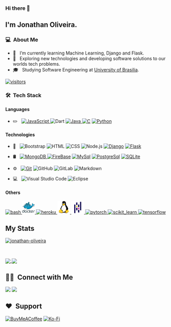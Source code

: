 ### Hi there 👋

<!--
**Jonathan-Oliveira/Jonathan-Oliveira** is a ✨ _special_ ✨ repository because its `README.md` (this file) appears on your GitHub profile.

Here are some ideas to get you started:

- 🔭 I’m currently working on ...
- 🌱 I’m currently learning ...
- 👯 I’m looking to collaborate on ...
- 🤔 I’m looking for help with ...
- 💬 Ask me about ...
- 📫 How to reach me: ...
- 😄 Pronouns: ...
- ⚡ Fun fact: ...
-->


## I'm Jonathan Oliveira.


### 💻 &nbsp;About Me 

- 🌱 &nbsp; I’m currently learning Machine Learning, Django and Flask.
- 🤔 &nbsp; Exploring new technologies and developing software solutions to our worlds tech problems.
- 🎓 &nbsp; Studying Software Engineering at  <a href="http://www.unb.br">University of Brasilia</a>.

[![visitors](https://visitor-badge.glitch.me/badge?page_id=Jonathan-Oliveira.visitor-badge)](https://github.com/Jonathan-Oliveira)

### 🛠 &nbsp;Tech Stack

#### Languages
- ✏️ &nbsp;
   <a href="https://developer.mozilla.org/en-US/docs/Web/JavaScript" target="_blank" rel="noreferrer"> ![JavaScript](https://img.shields.io/badge/-JavaScript-333333?style=flat&logo=javascript) </a>
  ![Dart](https://img.shields.io/badge/-Dart-333333?style=flat&logo=dart&logoColor=02589b)
  <a href="https://www.java.com" target="_blank" rel="noreferrer"> ![Java](https://img.shields.io/badge/-Java-333333?style=flat&logo=Java&logoColor=FFA518) </a>
  <a href="https://www.cprogramming.com/" target="_blank" rel="noreferrer">![C](https://img.shields.io/badge/-C-333333?style=flat&logo=C&logoColor=A8B9CC)</a>
  <a href="https://www.python.org" target="_blank" rel="noreferrer"> ![Python](https://img.shields.io/badge/-Python-333333?style=flat&logo=python)</a>
 

#### Technologies
- 🔧 &nbsp;
  ![Bootstrap](https://img.shields.io/badge/-Bootstrap-333333?style=flat&logo=bootstrap&logoColor=563D7C)
  ![HTML](https://img.shields.io/badge/-HTML-333333?style=flat&logo=HTML5)
  ![CSS](https://img.shields.io/badge/-CSS-333333?style=flat&logo=CSS3&logoColor=1572B6)
  ![Node.js](https://img.shields.io/badge/-Node.js-333333?style=flat&logo=node.js)
  <a href="https://www.djangoproject.com/" target="_blank" rel="noreferrer"> ![Django](https://img.shields.io/badge/Django-333333?style=flat&logo=django&logoColor=green)</a>
  <a href="https://flask.palletsprojects.com/" target="_blank" rel="noreferrer"> ![Flask](https://img.shields.io/badge/Flask-333333?style=flat&logo=flask&logoColor=white)</a>
   
    
- 🛢 &nbsp;
  <a href="https://www.mongodb.com/" target="_blank" rel="noreferrer"> ![MongoDB](https://img.shields.io/badge/-MongoDB-333333?style=flat&logo=mongodb) </a>
  <a href="https://firebase.google.com/" target="_blank" rel="noreferrer"> ![FireBase](https://img.shields.io/badge/-FireBase-333333?style=flat&logo=fireBase)</a>
  <a href="https://www.mysql.com/" target="_blank" rel="noreferrer"> ![MySql](https://img.shields.io/badge/MySQL-333333?style=flat&logo=mysql&logoColor=white)</a>
  <a href="https://www.postgresql.org" target="_blank" rel="noreferrer"> ![PostgreSql](https://img.shields.io/badge/PostgreSQL-333333?style=flat&logo=postgresql&logoColor=blue)</a>
  <a href="https://www.sqlite.org/" target="_blank" rel="noreferrer">![SQLite](https://img.shields.io/badge/SQLite-333333?style=flate&logo=sqlite&logoColor=white) </a> 

- ⚙️ &nbsp;
    <a href="https://git-scm.com/" target="_blank" rel="noreferrer"> ![Git](https://img.shields.io/badge/-Git-333333?style=flat&logo=git)</a>
  ![GitHub](https://img.shields.io/badge/-GitHub-333333?style=flat&logo=github)
  ![GitLab](https://img.shields.io/badge/-GitLab-333333?style=flat&logo=gitlab)
  ![Markdown](https://img.shields.io/badge/-Markdown-333333?style=flat&logo=markdown)

- 💻  &nbsp;
  ![Visual Studio Code](https://img.shields.io/badge/-Visual%20Studio%20Code-333333?style=flat&logo=visual-studio-code&logoColor=007ACC)
  ![Eclipse](https://img.shields.io/badge/-Eclipse-333333?style=flat&logo=eclipse-ide&logoColor=2C2255)
  
#### Others
<p align="left"> 
  <a href="https://www.gnu.org/software/bash/" target="_blank" rel="noreferrer"> <img src="https://www.vectorlogo.zone/logos/gnu_bash/gnu_bash-icon.svg" alt="bash" width="40" height="40"/> </a>
  <a href="https://www.docker.com/" target="_blank" rel="noreferrer"> <img src="https://raw.githubusercontent.com/devicons/devicon/master/icons/docker/docker-original-wordmark.svg" alt="docker" width="40" height="40"/> </a> 
  <a href="https://heroku.com" target="_blank" rel="noreferrer"> <img src="https://www.vectorlogo.zone/logos/heroku/heroku-icon.svg" alt="heroku" width="40" height="40"/> </a> 
  <a href="https://www.linux.org/" target="_blank" rel="noreferrer"> <img src="https://raw.githubusercontent.com/devicons/devicon/master/icons/linux/linux-original.svg" alt="linux" width="40" height="40"/> </a>
  <a href="https://pandas.pydata.org/" target="_blank" rel="noreferrer"> <img src="https://raw.githubusercontent.com/devicons/devicon/2ae2a900d2f041da66e950e4d48052658d850630/icons/pandas/pandas-original.svg" alt="pandas" width="40" height="40"/> </a>
  <a href="https://pytorch.org/" target="_blank" rel="noreferrer"> <img src="https://www.vectorlogo.zone/logos/pytorch/pytorch-icon.svg" alt="pytorch" width="40" height="40"/> </a>
  <a href="https://scikit-learn.org/" target="_blank" rel="noreferrer"> <img src="https://upload.wikimedia.org/wikipedia/commons/0/05/Scikit_learn_logo_small.svg" alt="scikit_learn" width="40" height="40"/> </a> 
  <a href="https://www.tensorflow.org" target="_blank" rel="noreferrer"> <img src="https://www.vectorlogo.zone/logos/tensorflow/tensorflow-icon.svg" alt="tensorflow" width="40" height="40"/> </a> </p>


## My Stats

<p align="left"> <a href="https://github.com/ryo-ma/github-profile-trophy"><img src="https://github-profile-trophy.vercel.app/?username=jonathan-oliveira&theme=radical" alt="jonathan-oliveira" /></a> </p>
<br>
<p align="left">
 <a href="https://github.com/Jonathan-Oliveira">
    <img align="center"  height="150em" src="https://github-readme-stats.vercel.app/api?username=jonathan-oliveira&show_icons=true&theme=radical" />
  </a>
  <a href="https://github.com/Jonathan-Oliveira">
    <img align="center"  height="150em" src="https://github-readme-stats-eight-theta.vercel.app/api/top-langs/?username=jonathan-oliveira&theme=radical&layout=compact"/>
  </a>
</p>


##  🤝🏻 &nbsp;Connect with Me

<p align="center">

<a href="http://www.linkedin.com/in/jonathan-jorge-oliveira"><img src="https://img.shields.io/badge/-Jonathan%20Oliveira-0077B5?style=flat-square&logo=Linkedin&logoColor=white"/></a>
<a href="mailto:jonathan.jb.oliveira@gmail.com"><img src="https://img.shields.io/badge/-jonathan.jb.oliveira@gmail.com-D14836?style=flat-square&logo=Gmail&logoColor=white"/></a>

</p>

## ❤️ &nbsp;Support
  
<p align="center">
  
 <a href="https://www.buymeacoffee.com/jonathanjorge"> ![BuyMeACoffee](https://img.shields.io/badge/Buy%20Me%20a%20Coffee-ffdd00?style=for-the-badge&logo=buy-me-a-coffee&logoColor=black)</a>
 <a href="https://ko-fi.com/jonathanoliveira"> ![Ko-Fi](https://img.shields.io/badge/Ko--fi-F16061?style=for-the-badge&logo=ko-fi&logoColor=white) </a> 
</p>
<br><br>
  




